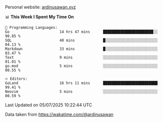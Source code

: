 Personal website: [ardinusawan.xyz](https://ardinusawan.xyz)

<!--START_SECTION:waka-->
📊 **This Week I Spent My Time On** 

```text
💬 Programming Languages: 
Go                       14 hrs 47 mins      ███████████████████████░░   90.85 % 
SQL                      40 mins             █░░░░░░░░░░░░░░░░░░░░░░░░   04.13 % 
Markdown                 33 mins             █░░░░░░░░░░░░░░░░░░░░░░░░   03.47 % 
Text                     9 mins              ░░░░░░░░░░░░░░░░░░░░░░░░░   01.01 % 
go.mod                   5 mins              ░░░░░░░░░░░░░░░░░░░░░░░░░   00.55 % 

🔥 Editors: 
GoLand                   16 hrs 11 mins      █████████████████████████   99.41 % 
Neovim                   5 mins              ░░░░░░░░░░░░░░░░░░░░░░░░░   00.59 % 
```


 Last Updated on 05/07/2025 10:22:44 UTC
<!--END_SECTION:waka-->
Data taken from https://wakatime.com/@ardinusawan
